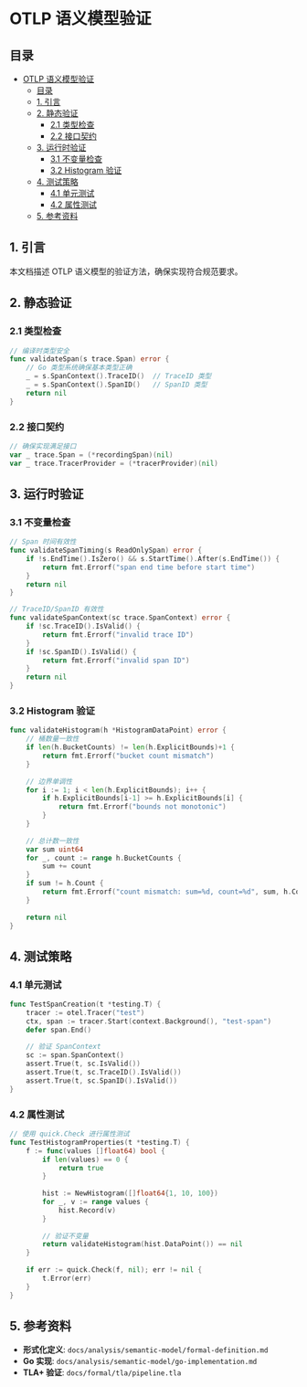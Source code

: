 # OTLP 语义模型验证

## 目录

- [OTLP 语义模型验证](#otlp-语义模型验证)
  - [目录](#目录)
  - [1. 引言](#1-引言)
  - [2. 静态验证](#2-静态验证)
    - [2.1 类型检查](#21-类型检查)
    - [2.2 接口契约](#22-接口契约)
  - [3. 运行时验证](#3-运行时验证)
    - [3.1 不变量检查](#31-不变量检查)
    - [3.2 Histogram 验证](#32-histogram-验证)
  - [4. 测试策略](#4-测试策略)
    - [4.1 单元测试](#41-单元测试)
    - [4.2 属性测试](#42-属性测试)
  - [5. 参考资料](#5-参考资料)

## 1. 引言

本文档描述 OTLP 语义模型的验证方法，确保实现符合规范要求。

## 2. 静态验证

### 2.1 类型检查

```go
// 编译时类型安全
func validateSpan(s trace.Span) error {
    // Go 类型系统确保基本类型正确
    _ = s.SpanContext().TraceID()  // TraceID 类型
    _ = s.SpanContext().SpanID()   // SpanID 类型
    return nil
}
```

### 2.2 接口契约

```go
// 确保实现满足接口
var _ trace.Span = (*recordingSpan)(nil)
var _ trace.TracerProvider = (*tracerProvider)(nil)
```

## 3. 运行时验证

### 3.1 不变量检查

```go
// Span 时间有效性
func validateSpanTiming(s ReadOnlySpan) error {
    if !s.EndTime().IsZero() && s.StartTime().After(s.EndTime()) {
        return fmt.Errorf("span end time before start time")
    }
    return nil
}

// TraceID/SpanID 有效性
func validateSpanContext(sc trace.SpanContext) error {
    if !sc.TraceID().IsValid() {
        return fmt.Errorf("invalid trace ID")
    }
    if !sc.SpanID().IsValid() {
        return fmt.Errorf("invalid span ID")
    }
    return nil
}
```

### 3.2 Histogram 验证

```go
func validateHistogram(h *HistogramDataPoint) error {
    // 桶数量一致性
    if len(h.BucketCounts) != len(h.ExplicitBounds)+1 {
        return fmt.Errorf("bucket count mismatch")
    }
    
    // 边界单调性
    for i := 1; i < len(h.ExplicitBounds); i++ {
        if h.ExplicitBounds[i-1] >= h.ExplicitBounds[i] {
            return fmt.Errorf("bounds not monotonic")
        }
    }
    
    // 总计数一致性
    var sum uint64
    for _, count := range h.BucketCounts {
        sum += count
    }
    if sum != h.Count {
        return fmt.Errorf("count mismatch: sum=%d, count=%d", sum, h.Count)
    }
    
    return nil
}
```

## 4. 测试策略

### 4.1 单元测试

```go
func TestSpanCreation(t *testing.T) {
    tracer := otel.Tracer("test")
    ctx, span := tracer.Start(context.Background(), "test-span")
    defer span.End()
    
    // 验证 SpanContext
    sc := span.SpanContext()
    assert.True(t, sc.IsValid())
    assert.True(t, sc.TraceID().IsValid())
    assert.True(t, sc.SpanID().IsValid())
}
```

### 4.2 属性测试

```go
// 使用 quick.Check 进行属性测试
func TestHistogramProperties(t *testing.T) {
    f := func(values []float64) bool {
        if len(values) == 0 {
            return true
        }
        
        hist := NewHistogram([]float64{1, 10, 100})
        for _, v := range values {
            hist.Record(v)
        }
        
        // 验证不变量
        return validateHistogram(hist.DataPoint()) == nil
    }
    
    if err := quick.Check(f, nil); err != nil {
        t.Error(err)
    }
}
```

## 5. 参考资料

- **形式化定义**: `docs/analysis/semantic-model/formal-definition.md`
- **Go 实现**: `docs/analysis/semantic-model/go-implementation.md`
- **TLA+ 验证**: `docs/formal/tla/pipeline.tla`
